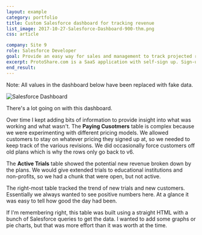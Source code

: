 ```yaml
---
layout: example
category: portfolio
title: Custom Salesforce dashboard for tracking revenue
list_image: 2017-10-27-Salesforce-Dashboard-900-thm.png
css: article

company: Site 9
role: Salesforce Developer
goal: Provide an easy way for sales and management to track projected revenue from within Salesforce
excerpt: ProtoShare.com is a SaaS application with self-sign up. Sign-ups come with a free trial period. The customer funnel was custom built around Salesforce and this dashboard provided a way for management to understand current and future revenue.
end_result: 
---
```


Note: All values in the dashboard below have been replaced with fake data. 

![Salesforce Dashboard]({{site.baseurl}}/assets/images/2017-10-27-Salesforce-Dashboard-900.png)

There's a lot going on with this dashboard. 

Over time I kept adding bits of information to provide insight into what was working and what wasn't. The **Paying Cusotmers** table is complex because we were experimenting with different pricing models. We allowed customers to stay on whatever pricing they signed up at, so we needed to keep track of the various revisions. We did occasionally force customers off old plans which is why the rows only go back to v6. 

The **Active Trials** table showed the potential new revenue broken down by the plans. We would give extended trials to educational institutions and non-profits, so we had a chunk that were open, but not active. 

The right-most table tracked the trend of new trials and new customers. Essentially we always wanted to see positive numbers here. At a glance it was easy to tell how good the day had been. 

If I'm remembering right, this table was built using a straight HTML with a bunch of Salesforce queries to get the data. I wanted to add some graphs or pie charts, but that was more effort than it was worth at the time. 